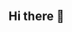 ## Hi there 👋

<!--
**Dachico510/Dachico510** is a ✨ _special_ ✨ repository because its `README.md` (this file) appears on your GitHub profile.

Here are some ideas to get you started:

- 🔭 I’m currently working on developing my skills and capabilities.
- 🌱 I’m currently learning analytics.
- 👯 I’m looking to collaborate on what I need to do and who I need to be to be successful and take car of my family.
- 🤔 I’m looking for help with understanding what's needed.
- 💬 Ask me about who I am.
- 📫 How to reach me: 5108071232 or email dan.morales30@gmail.com
- 😄 Pronouns: he him
- ⚡ Fun fact: I love to be outdoors and spend time with my dog Suni
-->
